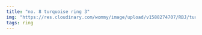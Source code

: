 ```yaml
---
title: "no. 8 turquoise ring 3"
img: "https://res.cloudinary.com/wommy/image/upload/v1588274707/RBJ/turquoise/no8/7_aqb4wu.jpg"
tags: ring
---
```

